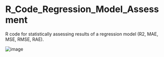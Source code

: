 # R_Code_Regression_Model_Assessment
R code for statistically assessing results of a regression model (R2, MAE, MSE, RMSE, RAE).

![image](https://github.com/RemoteSenseiMichael/R_Code_Regression_Model_Assessment/assets/83989128/fe2cccd4-1e72-4565-806b-26161a6779a9)

